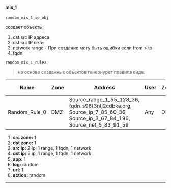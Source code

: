 #### mix_1
`random_mix_1_ip_obj`

создает объекты:
1. dst src IP адреса
2. dst src IP cети
3. network range  - При создание могу быть ошибки если from > to
4. fqdn

`random_mix_1_rules`
> на основе созданных объектов генериурет правила вида:

| Name            |Zone   | Address                                                                          | User      | Zone   | Address                                  | Security Profiles   | Application   | URL Category          | Service       | Action           | Logging               
|-----------------|-------|------------------------------------------------------------------------------------|-----------|--------|-----------------------------------------|---------------------|---------------|-------------------------|----------------|-------------------|------------------------|
| Random_Rule_0   | DMZ   | Source_range_1_55_128_36, fqdn_s96f3ntj2cdbka.org, Source_ip_7_85_60_36, Source_ip_3_67_84_196, Source_net_5_83_91_59 | Any       | DMZ    | Dest_net_1_179_13_217, fqdn_9il17an8l408dlv.org, Dest_range_4_9_218_18, Dest_ip_3_29_39_39, Dest_ip_2_80_152_9 | None          | diff-now    | German Youth Protection | r_44579, r_19654, r_57406, r_8528, r_31115 | Reset server | At session start and end |              |

1. **src zone:** 1
2. **dst zone:** 1
3. **src ip:** 2 ip, 1 range, 1 fqdn, 1 network 
4. **dst ip:** 2 ip, 1 range, 1 fqdn, 1 network 
5. **app:** 1
6. **log:** random
7. **url:** 1
8. **action:** random

---